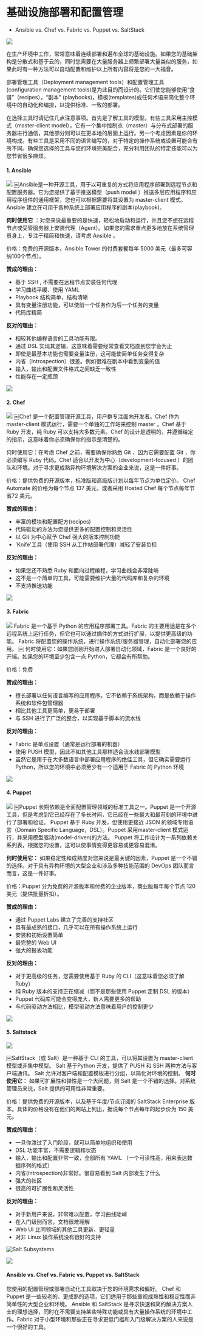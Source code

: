 # 基础设施部署和配置管理

- Ansible vs. Chef vs. Fabric vs. Puppet vs. SaltStack

![](http://og2061b3n.bkt.clouddn.com/Deploying-Management-Tools.png)

在生产环境中工作，常常意味着连续部署和遍布全球的基础设施。如果您的基础架构是分散式和基于云的，同时您需要在大量服务器上频繁部署大量类似的服务，如果此时有一种方法可以自动配置和维护以上所有内容将是您的一大福音。

部署管理工具（Deployment management tools）和配置管理工具(configuration management tools)是为此目的而设计的。它们使您能够使用“食谱”（recipes），“剧本” (playbooks)，模板(templates)或任何术语来简化整个环境中的自动化和编排，以提供标准、一致的部署。

在选择工具时请记住几点注意事项。首先是了解工具的模型。有些工具采用主控模式（master-client model），它有一个集中控制点（master）与分布式部署的服务器进行通信，其他部分则可以在更本地的层面上运行。另一个考虑因素是你的环境构成。有些工具是采用不同的语言编写的，对于特定的操作系统或设置可能会有所不同。确保您选择的工具与您的环境完美配合，充分利用团队的特定技能可以为您节省很多麻烦。

#### 1. Ansible
![](http://og2061b3n.bkt.clouddn.com/Ansible-Logo.jpg)
￼Ansible是一种开源工具，用于以可重复的方式将应用程序部署到远程节点和配置服务器。它为您提供了基于推送模型（push model ）推送多层应用程序和应用程序组件的通用框架，您也可以根据需要将其设置为 master-client 模式。 Ansible 建立在可用于各种系统上部署应用程序的剧本(playbook)。

**何时使用它** ：对您来说最重要的是快速，轻松地启动和运行，并且您不想在远程节点或受管服务器上安装代理（Agent）。如果您的需求重点更多地放在系统管理员身上，专注于精简和快速，请考虑 Ansible 。

价格：免费的开源版本，Ansible Tower 的付费套餐每年 5000 美元（最多可容纳100个节点）。

**赞成的理由：**
- 基于 SSH , 不需要在远程节点安装任何代理
- 学习曲线平缓、使用 YAML
- Playbook 结构简单，结构清晰
- 具有变量注册功能，可以使前一个任务作为后一个任务的变量
- 代码库精简

**反对的理由：**
- 相较其他编程语言的工具功能有限。
- 通过 DSL 实现其逻辑，这意味着需要经常查看文档直到您学会为止
- 即使是最基本功能也需要变量注册，这可能使简单任务变得复杂
- 内省（Introspection）很差。例如很难在剧本中看到变量的值
- 输入，输出和配置文件格式之间缺乏一致性
- 性能存在一定瓶颈

![](http://og2061b3n.bkt.clouddn.com/Ansible-Tower-Dashboard.png)

#### 2. Chef
![](http://og2061b3n.bkt.clouddn.com/Chef-Logo.jpg)
￼Chef 是一个配置管理开源工具，用户群专注面向开发者。Chef 作为 master-client  模式运行，需要一个单独的工作站来控制 master 。Chef 基于 Ruby 开发，纯 Ruby 可以支持大多数元素。Chef 的设计是透明的，并遵循给定的指示，这意味着你必须确保你的指示是清楚的。

何时使用它：在考虑 Chef 之前，需要确保你熟悉 Git ，因为它需要配置 Git ，你必须编写 Ruby 代码。Chef 适合以开发为中心（development-focused ）的团队和环境。对于寻求更成熟异构环境解决方案的企业来说，这是一件好事。

价格：提供免费的开源版本，标准版和高级版计划以每年节点为单位定价。 Chef Automate 的价格为每个节点 137 美元，或者采用 Hosted Chef 每个节点每年节省72 美元。

**赞成的理由：**
- 丰富的模块和配置配方(recipes)
- 代码驱动的方法为您提供更多的配置控制和灵活性
- 以 Git 为中心赋予 Chef 强大的版本控制功能
- 'Knife'工具（使用 SSH 从工作站部署代理）减轻了安装负担

**反对的理由：**
- 如果您还不熟悉 Ruby 和面向过程编程，学习曲线会非常陡峭
- 这不是一个简单的工具，可能需要维护大量的代码库和复杂的环境
- 不支持推送功能

![](http://og2061b3n.bkt.clouddn.com/Chef-Compliance-Node.png)

#### 3. Fabric
![](http://og2061b3n.bkt.clouddn.com/Fabric-Logo.jpg)
Fabric 是一个基于 Python 的应用程序部署工具。Fabric 的主要用途是在多个远程系统上运行任务，但它也可以通过插件的方式进行扩展，以提供更高级的功能。 Fabric 将配置您的操作系统，进行操作系统/服务器管理，自动化部署您的应用。
￼
何时使用它：如果您刚刚开始进入部署自动化领域，Fabric 是一个良好的开端。如果您的环境至少包含一点 Python，它都会有所帮助。

价格：免费

**赞成的理由：**
- 擅长部署以任何语言编写的应用程序。它不依赖于系统架构，而是依赖于操作系统和软件包管理器
- 相比其他工具更简单，更易于部署
- 与 SSH 进行了广泛的整合，以实现基于脚本的流水线

**反对的理由：**
- Fabric 是单点设置（通常是运行部署的机器）
- 使用 PUSH 模型，因此不如其他工具那样适合流水线部署模型
- 虽然它是用于在大多数语言中部署应用程序的绝佳工具，但它确实需要运行Python，所以您的环境中必须至少有一个适用于 Fabric 的 Python 环境

![](http://og2061b3n.bkt.clouddn.com/Fabric-Dashboard-1024x823.png)

#### 4. Puppet
![](http://og2061b3n.bkt.clouddn.com/Puppet-Logo.png)
￼Puppet 长期依赖是全面配置管理领域的标准工具之一。Puppet 是一个开源工具，但是考虑到它已经存在了多长时间，它已经在一些最大和最苛刻的环境中进行了部署和验证。 Puppet 基于 Ruby 开发，但使用更接近 JSON 的领域专用语言（Domain Specific Language，DSL）。Puppet 采用master-client 模式运行，并采用模型驱动(model-driven)的方法。 Puppet 将工作设计为一系列依赖关系列表，根据您的设置，这可以使事情变得更容易或更容易混淆。

**何时使用它：** 如果稳定性和成熟度对您来说是最关键的因素，Puppet 是一个不错的选择。对于具有异构环境的大型企业和涉及多种技能范围的 DevOps 团队而言而言，这是一件好事。

价格：Puppet 分为免费的开源版本和付费的企业版本，商业版每年每个节点 120 美元（提供批量折扣）。

**赞成的理由：**
- 通过 Puppet Labs 建立了完善的支持社区
- 具有最成熟的接口，几乎可以在所有操作系统上运行
- 安装和初始设置简单
- 最完整的 Web UI
- 强大的报表功能

**反对的理由：**
- 对于更高级的任务，您需要使用基于 Ruby 的 CLI（这意味着您必须了解Ruby）
- 纯 Ruby 版本的支持正在缩减（而不是那些使用 Puppet 定制 DSL 的版本）
- Puppet 代码库可能会变得庞大，新人需要更多的帮助
- 与代码驱动方法相比，模型驱动方法意味着用户的控制更少

![](http://og2061b3n.bkt.clouddn.com/Puppet-Dashboard.png)

#### 5. Saltstack

![](http://og2061b3n.bkt.clouddn.com/SaltStack-Logo.jpg)

￼SaltStack（或 Salt）是一种基于 CLI 的工具，可以将其设置为 master-client 模型或非集中模型。 Salt 基于Python 开发，提供了 PUSH 和 SSH 两种方法与客户端通讯。 Salt 允许对客户端和配置模板进行分组，以简化对环境的控制。
**何时使用它：** 如果可扩展性和弹性是一个大问题，则 Salt 是一个不错的选择。对系统管理员来说，Salt 提供的可用性非常重要。

价格：提供免费的开源版本，以及基于年度/节点订阅的 SaltStack Enterprise 版本。具体的价格没有在他们的网站上列出，据说每个节点每年的起步价为 150 美元。

**赞成的理由：**
- 一旦你渡过了入门阶段，就可以简单地组织和使用
- DSL 功能丰富，不需要逻辑和状态
- 输入，输出和配置非常一致，全部所有 YAML （一个可读性高，用来表达数据序列的格式）
- 内省(Introspection)非常好。很容易看到 Salt 内部发生了什么
- 强大的社区
- 很高的可扩展性和灵活性

**反对的理由：**
- 对于新用户来说，非常难以配置，学习曲线陡峭
- 在入门级别而言，文档很难理解
- Web UI  比同领域的其他工具更新、更轻量
- 对非 Linux 操作系统没有很好的支持

![Salt Subsystems](https://docs.saltstack.com/en/getstarted/images/salt-subsystems.png)

![](http://og2061b3n.bkt.clouddn.com/SlatStack-Subsystem-Job.png)

#### Ansible vs. Chef vs. Fabric vs. Puppet vs. SaltStack
您使用的配置管理或部署自动化工具取决于您的环境需求和偏好。 Chef 和 Puppet 是一些较老的、更成熟的选项，它们适用于那些重视成熟性和稳定性而非简单性的大型企业和环境。 Ansible 和 SaltStack 是寻求快速和简约解决方案人士的理想选择，同时在不需要支持某些特殊功能或具有大量操作系统的环境中工作。Fabric 对于小型环境和那些正在寻求更低门槛和入门级解决方案的人来说是一个很好的工具。
